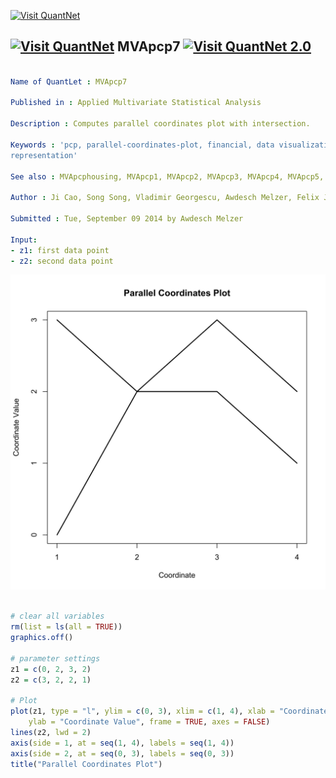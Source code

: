 
[<img src="https://github.com/QuantLet/Styleguide-and-Validation-procedure/blob/master/pictures/banner.png" alt="Visit QuantNet">](http://quantlet.de/index.php?p=info)

## [<img src="https://github.com/QuantLet/Styleguide-and-Validation-procedure/blob/master/pictures/qloqo.png" alt="Visit QuantNet">](http://quantlet.de/) **MVApcp7** [<img src="https://github.com/QuantLet/Styleguide-and-Validation-procedure/blob/master/pictures/QN2.png" width="60" alt="Visit QuantNet 2.0">](http://quantlet.de/d3/ia)

```yaml

Name of QuantLet : MVApcp7

Published in : Applied Multivariate Statistical Analysis

Description : Computes parallel coordinates plot with intersection.

Keywords : 'pcp, parallel-coordinates-plot, financial, data visualization, plot, graphical
representation'

See also : MVApcphousing, MVApcp1, MVApcp2, MVApcp3, MVApcp4, MVApcp5, MVApcp6, MVApcp8

Author : Ji Cao, Song Song, Vladimir Georgescu, Awdesch Melzer, Felix Jung

Submitted : Tue, September 09 2014 by Awdesch Melzer

Input: 
- z1: first data point
- z2: second data point

```

![Picture1](MVApcp7.png)


```r

# clear all variables
rm(list = ls(all = TRUE))
graphics.off()

# parameter settings
z1 = c(0, 2, 3, 2)
z2 = c(3, 2, 2, 1)

# Plot
plot(z1, type = "l", ylim = c(0, 3), xlim = c(1, 4), xlab = "Coordinate", lwd = 2, 
    ylab = "Coordinate Value", frame = TRUE, axes = FALSE)
lines(z2, lwd = 2)
axis(side = 1, at = seq(1, 4), labels = seq(1, 4))
axis(side = 2, at = seq(0, 3), labels = seq(0, 3))
title("Parallel Coordinates Plot") 

```
